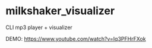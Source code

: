 # milkshaker_visualizer
CLI mp3 player + visualizer

DEMO: https://www.youtube.com/watch?v=Iq3PFHrFXok
